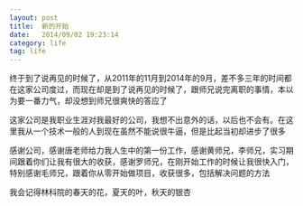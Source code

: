 ```yaml
---
layout: post
title:  新的开始
date:   2014/09/02 19:23:14 
category: life
tag: life
---
```


终于到了说再见的时候了，从2011年的11月到2014年的9月，差不多三年的时间都在这家公司度过，而现在却是到了说再见的时候了，跟师兄说完离职的事情，本以为要一番力气，却没想到师兄很爽快的答应了

这家公司是我职业生涯对我最好的公司，我想不出意外的话，以后也不会有。在这里我从一个技术一般的人到现在虽然不能说很牛逼，但是比起当初却进步了很多

感谢公司，感谢唐老师给力我人生中的第一份工作，感谢黄师兄，李师兄，实习期间跟着你们让我有很大的收获，感谢罗师兄，在刚开始工作的时候让我很快入门，特别感谢毛师兄，跟着你从零开始做项目，收获很多，包括解决问题的方法

我会记得林科院的春天的花，夏天的叶，秋天的银杏

